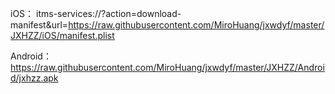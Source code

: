 
iOS：
    itms-services://?action=download-manifest&url=https://raw.githubusercontent.com/MiroHuang/jxwdyf/master/JXHZZ/iOS/manifest.plist

Android：
    https://raw.githubusercontent.com/MiroHuang/jxwdyf/master/JXHZZ/Android/jxhzz.apk
